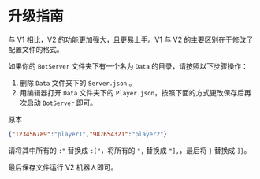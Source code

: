 # 升级指南

与 V1 相比，V2 的功能更加强大，且更易上手。V1 与 V2 的主要区别在于修改了配置文件的格式。

[//]: # (## 单个文件)

[//]: # ()

[//]: # (在最初的版本中，只有一个 `Data.json` 文件，其内容如下：)

[//]: # ()

[//]: # (```json)

[//]: # ({)

[//]: # (  "server": {"name": ["port", "password"]},)

[//]: # (  "player": {"QQ number": "player"})

[//]: # (})

[//]: # (```)

[//]: # ()

[//]: # (如若你想保存你的数据，请先运行一次 V2 版本。如果没有问题，你将会看到一个新建的 `Data` 文件夹，以及里面的 3 个文件。)

[//]: # (用编辑器打开 `Player.json`，请复制原配置文件 `player` 将内容按照你原本的配置文件修改为如下：)


如果你的 `BotServer` 文件夹下有一个名为 `Data` 的目录，请按照以下步骤操作：

1. 删除 `Data` 文件夹下的 `Server.json` 。
2. 用编辑器打开 `Data` 文件夹下的 `Player.json`，按照下面的方式更改保存后再次启动 `BotServer` 即可。

原本

```json
{"123456789":"player1","987654321":"player2"}
```

请将其中所有的 `:"` 替换成 `:["`，将所有的 `",` 替换成 `"],`，最后将 `}` 替换成 `]}`。

最后保存文件运行 V2 机器人即可。
